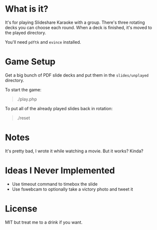 # What is it?

It's for playing Slideshare Karaoke with a group. There's three rotating decks you can choose each round. When a deck is
finished, it's moved to the played directory.

You'll need `pdftk` and `evince` installed.

# Game Setup

Get a big bunch of PDF slide decks and put them in the `slides/unplayed` directory. 

To start the game:

> ./play.php

To put all of the already played slides back in rotation:

> ./reset

# Notes

It's pretty bad, I wrote it while watching a movie. But it works? Kinda?

# Ideas I Never Implemented

- Use timeout command to timebox the slide
- Use fswebcam to optionally take a victory photo and tweet it

# License

MIT but treat me to a drink if you want.
